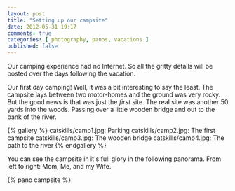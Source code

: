 ```yaml
---
layout: post
title: "Setting up our campsite"
date: 2012-05-31 19:17
comments: true
categories: [ photography, panos, vacations ]
published: false
---
```

Our camping experience had no Internet. So all the gritty details will be
posted over the days following the vacation.

Our first day camping! Well, it was a bit interesting to say the least.
The campsite lays between two motor-homes and the ground was very rocky.
But the good news is that was just the _first_ site. The real site was
another 50 yards into the woods. Passing over a little wooden bridge and
out to the bank of the river.

{% gallery %}
catskills/camp1.jpg: Parking
catskills/camp2.jpg: The first campsite
catskills/camp3.jpg: The wooden bridge
catskills/camp4.jpg: The path to the river
{% endgallery %}

You can see the campsite in it's full glory in the following panorama.
From left to right: Mom, Me, and my Wife.

{% pano campsite %}
